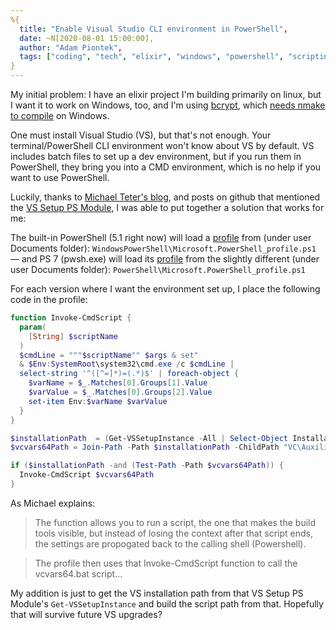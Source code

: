 ```yaml
---
%{
  title: "Enable Visual Studio CLI environment in PowerShell",
  date: ~N[2020-08-01 15:00:00],
  author: "Adam Piontek",
  tags: ["coding", "tech", "elixir", "windows", "powershell", "scripting"]
}
---
```


My initial problem: I have an elixir project I'm building primarily on linux, but I want it to work on Windows, too, and I'm using [bcrypt](https://github.com/riverrun/bcrypt_elixir), which [needs nmake to compile](https://github.com/riverrun/comeonin/wiki/Requirements#windows) on Windows.

One must install Visual Studio (VS), but that's not enough.<!--more--> Your terminal/PowerShell CLI environment won't know about VS by default. VS includes batch files to set up a dev environment, but if you run them in PowerShell, they bring you into a CMD environment, which is no help if you want to use PowerShell.

Luckily, thanks to [Michael Teter's blog](https://michaelteter.com/2018/07/06/compiling-Elixir-modules-in-Windows.html), and posts on github that mentioned the [VS Setup PS Module](https://github.com/microsoft/vssetup.powershell), I was able to put together a solution that works for me:

The built-in PowerShell (5.1 right now) will load a [profile](https://docs.microsoft.com/en-us/powershell/module/microsoft.powershell.core/about/about_profiles?view=powershell-5.1) from (under user Documents folder): `WindowsPowerShell\Microsoft.PowerShell_profile.ps1` — and PS 7 (pwsh.exe) will load its [profile](https://docs.microsoft.com/en-us/powershell/module/microsoft.powershell.core/about/about_profiles?view=powershell-7) from the slightly different (under user Documents folder): `PowerShell\Microsoft.PowerShell_profile.ps1`

For each version where I want the environment set up, I place the following code in the profile:

```powershell
function Invoke-CmdScript {
  param(
    [String] $scriptName 
  )
  $cmdLine = """$scriptName"" $args & set"
  & $Env:SystemRoot\system32\cmd.exe /c $cmdLine |
  select-string '^([^=]*)=(.*)$' | foreach-object {
    $varName = $_.Matches[0].Groups[1].Value
    $varValue = $_.Matches[0].Groups[2].Value
    set-item Env:$varName $varValue
  }
}

$installationPath  = (Get-VSSetupInstance -All | Select-Object InstallationPath).InstallationPath
$vcvars64Path = Join-Path -Path $installationPath -ChildPath "VC\Auxiliary\Build\vcvars64.bat"

if ($installationPath -and (Test-Path -Path $vcvars64Path)) {
  Invoke-CmdScript $vcvars64Path
}
```

As Michael explains:

> The function allows you to run a script, the one that makes the build tools visible, but instead of losing the context after that script ends, the settings are propogated back to the calling shell (Powershell).

> The profile then uses that Invoke-CmdScript function to call the vcvars64.bat script...

My addition is just to get the VS installation path from that VS Setup PS Module's `Get-VSSetupInstance` and build the script path from that. Hopefully that will survive future VS upgrades?
